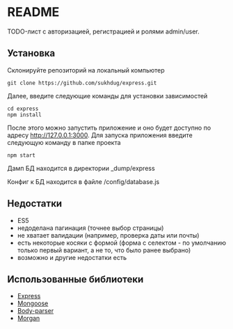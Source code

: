 # README #
TODO-лист с авторизацией, регистрацией и ролями admin/user.

## Установка ##

Склонируйте репозиторий на локальный компьютер
```shell
git clone https://github.com/sukhdug/express.git
```

Далее, введите следующие команды для установки зависимостей

```shell
cd express
npm install
```

После этого можно запустить приложение и оно будет доступно
по адресу http://127.0.0.1:3000. Для запуска приложения введите следующую команду в папке проекта

```shell
npm start
```
Дамп БД находится в директории _dump/express

Конфиг к БД находится в файле /config/database.js

## Недостатки ##
* ES5
* недоделана пагинация (точнее выбор страницы)
* не хватает валидации (например, проверка даты или почты)
* есть некоторые косяки с формой (форма с селектом - по умолчанию только первый вариант,
  а не то, что было ранее выбрано)
* возможно и другие недостатки есть

## Использованные библиотеки ##
* [Express](https://github.com/expressjs/express)
* [Mongoose](https://github.com/Automattic/mongoose)
* [Body-parser](https://github.com/expressjs/body-parser)
* [Morgan](https://github.com/expressjs/morgan)
